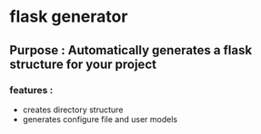 # flask generator

## Purpose : Automatically generates a flask structure for your project

### features :

* creates directory structure
* generates configure file and user models
